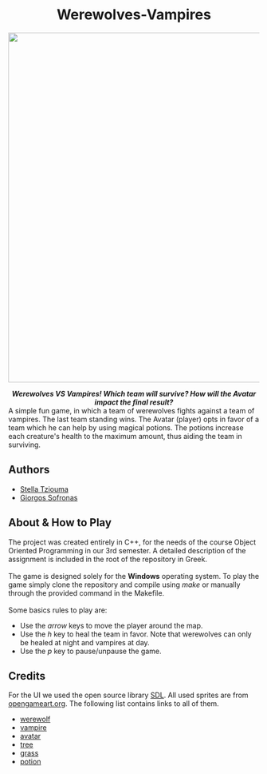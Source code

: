 <h1 align="center">Werewolves-Vampires</h1>

<p align="center">
    <img src="res/game.gif" width=700>
</p>

<center><b><i>Werewolves VS Vampires! Which team will survive? How will the Avatar impact the final result?</i></b></center>
A simple fun game, in which a team of werewolves fights against a team of vampires. The last team standing wins. The Avatar (player) opts in favor of a team which he can help by using magical potions. The potions increase each creature's health to the maximum amount, thus aiding the team in surviving.

## Authors
- [Stella Tziouma](https://github.com/stellatziouma)
- [Giorgos Sofronas](https://github.com/giorgossofronas)

## About & How to Play
The project was created entirely in C++, for the needs of the course Object Oriented Programming in our 3rd semester. A detailed description of the assignment is included in the root of the repository in Greek.
<br><br>
The game is designed solely for the **Windows** operating system. To play the game simply clone the repository and compile using *make* or manually through the provided command in the Makefile.<br><br>
Some basics rules to play are:
- Use the *arrow* keys to move the player around the map.
- Use the *h* key to heal the team in favor. Note that werewolves can only be healed at night and vampires at day.
- Use the *p* key to pause/unpause the game.

## Credits
For the UI we used the open source library [SDL](https://www.libsdl.org/).
All used sprites are from [opengameart.org](https://opengameart.org/). The following list contains links to all of them.
- [werewolf](https://opengameart.org/content/werewolf-lpc)
- [vampire](https://opengameart.org/content/vampires-rework)
- [avatar](https://opengameart.org/content/universal-lpc-sprite-male-01)
- [tree](https://opengameart.org/content/pine-tree-tiles)
- [grass](https://opengameart.org/content/2d-modified-dark-forest-tileset)
- [potion](https://opengameart.org/content/potion-bottles)